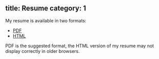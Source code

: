 title: Resume
category: 1
---
My resume is available in two formats:

 - [PDF][1]
 - [HTML][2]

PDF is the suggested format, the HTML version of my resume may not display correctly in older browsers.
 
[1]: /Resume-files/Resume.pdf "Bert's resume in PDF format"
[2]: /Resume-files/Resume.html "Bert's resume in HTML format"
